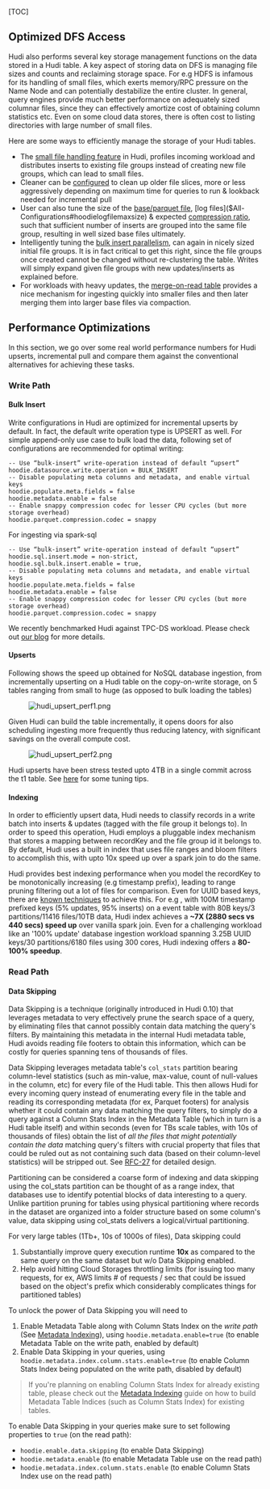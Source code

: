 [TOC]


## Optimized DFS Access

Hudi also performs several key storage management functions on the data stored in a Hudi table. A key aspect of storing data on DFS is managing file sizes and counts
and reclaiming storage space. For e.g HDFS is infamous for its handling of small files, which exerts memory/RPC pressure on the Name Node and can potentially destabilize
the entire cluster. In general, query engines provide much better performance on adequately sized columnar files, since they can effectively amortize cost of obtaining
column statistics etc. Even on some cloud data stores, there is often cost to listing directories with large number of small files.

Here are some ways to efficiently manage the storage of your Hudi tables.

- The [small file handling feature]($All-Configurations#hoodieparquetsmallfilelimit) in Hudi, profiles incoming workload
  and distributes inserts to existing file groups instead of creating new file groups, which can lead to small files.
- Cleaner can be [configured]($All-Configurations#hoodiecleanercommitsretained) to clean up older file slices, more or less aggressively depending on maximum time for queries to run & lookback needed for incremental pull
- User can also tune the size of the [base/parquet file]($All-Configurations#hoodieparquetmaxfilesize), [log files]($All-Configurations#hoodielogfilemaxsize) & expected [compression ratio]($All-Configurations#hoodieparquetcompressionratio),
  such that sufficient number of inserts are grouped into the same file group, resulting in well sized base files ultimately.
- Intelligently tuning the [bulk insert parallelism]($All-Configurations#hoodiebulkinsertshuffleparallelism), can again in nicely sized initial file groups. It is in fact critical to get this right, since the file groups
  once created cannot be changed without re-clustering the table. Writes will simply expand given file groups with new updates/inserts as explained before.
- For workloads with heavy updates, the [merge-on-read table](https://hudi.apache.org/docs/concepts#merge-on-read-table) provides a nice mechanism for ingesting quickly into smaller files and then later merging them into larger base files via compaction.

## Performance Optimizations

In this section, we go over some real world performance numbers for Hudi upserts, incremental pull and compare them against
the conventional alternatives for achieving these tasks.

### Write Path

#### Bulk Insert

Write configurations in Hudi are optimized for incremental upserts by default. In fact, the default write operation type is UPSERT as well.
For simple append-only use case to bulk load the data, following set of configurations are recommended for optimal writing:
```
-- Use “bulk-insert” write-operation instead of default “upsert”
hoodie.datasource.write.operation = BULK_INSERT
-- Disable populating meta columns and metadata, and enable virtual keys
hoodie.populate.meta.fields = false
hoodie.metadata.enable = false
-- Enable snappy compression codec for lesser CPU cycles (but more storage overhead)
hoodie.parquet.compression.codec = snappy
```

For ingesting via spark-sql
```
-- Use “bulk-insert” write-operation instead of default “upsert”
hoodie.sql.insert.mode = non-strict,
hoodie.sql.bulk.insert.enable = true,
-- Disable populating meta columns and metadata, and enable virtual keys
hoodie.populate.meta.fields = false
hoodie.metadata.enable = false
-- Enable snappy compression codec for lesser CPU cycles (but more storage overhead)
hoodie.parquet.compression.codec = snappy
```

We recently benchmarked Hudi against TPC-DS workload.
Please check out [our blog](https://hudi.apache.org/blog/2022/06/29/Apache-Hudi-vs-Delta-Lake-transparent-tpc-ds-lakehouse-performance-benchmarks) for more details.

#### Upserts

Following shows the speed up obtained for NoSQL database ingestion, from incrementally upserting on a Hudi table on the copy-on-write storage,
on 5 tables ranging from small to huge (as opposed to bulk loading the tables)

<figure>
    <img className="docimage" src="https://hudi.apache.org/assets/images/hudi_upsert_perf1.png" alt="hudi_upsert_perf1.png"  />
</figure>

Given Hudi can build the table incrementally, it opens doors for also scheduling ingesting more frequently thus reducing latency, with
significant savings on the overall compute cost.

<figure>
    <img className="docimage" src="https://hudi.apache.org/assets/images/hudi_upsert_perf2.png") alt="hudi_upsert_perf2.png"  />
</figure>

Hudi upserts have been stress tested upto 4TB in a single commit across the t1 table.
See [here](https://cwiki.apache.org/confluence/display/HUDI/Tuning+Guide) for some tuning tips.

#### Indexing

In order to efficiently upsert data, Hudi needs to classify records in a write batch into inserts & updates (tagged with the file group
it belongs to). In order to speed this operation, Hudi employs a pluggable index mechanism that stores a mapping between recordKey and
the file group id it belongs to. By default, Hudi uses a built in index that uses file ranges and bloom filters to accomplish this, with
upto 10x speed up over a spark join to do the same.

Hudi provides best indexing performance when you model the recordKey to be monotonically increasing (e.g timestamp prefix), leading to range pruning filtering
out a lot of files for comparison. Even for UUID based keys, there are [known techniques](https://www.percona.com/blog/2014/12/19/store-uuid-optimized-way/) to achieve this.
For e.g , with 100M timestamp prefixed keys (5% updates, 95% inserts) on a event table with 80B keys/3 partitions/11416 files/10TB data, Hudi index achieves a
**~7X (2880 secs vs 440 secs) speed up** over vanilla spark join. Even for a challenging workload like an '100% update' database ingestion workload spanning
3.25B UUID keys/30 partitions/6180 files using 300 cores, Hudi indexing offers a **80-100% speedup**.


### Read Path

#### Data Skipping


Data Skipping is a technique (originally introduced in Hudi 0.10) that leverages metadata to very effectively prune the search space of a query,
by eliminating files that cannot possibly contain data matching the query's filters. By maintaining this metadata in the internal Hudi metadata table,
Hudi avoids reading file footers to obtain this information, which can be costly for queries spanning tens of thousands of files.

Data Skipping leverages metadata table's `col_stats` partition bearing column-level statistics (such as min-value, max-value, count of null-values in the column, etc)
for every file of the Hudi table. This then allows Hudi for every incoming query instead of enumerating every file in the table and reading its corresponding metadata
(for ex, Parquet footers) for analysis whether it could contain any data matching the query filters, to simply do a query against a Column Stats Index
in the Metadata Table (which in turn is a Hudi table itself) and within seconds (even for TBs scale tables, with 10s of thousands of files) obtain the list
of _all the files that might potentially contain the data_ matching query's filters with crucial property that files that could be ruled out as not containing such data
(based on their column-level statistics) will be stripped out. See [RFC-27](https://github.com/apache/hudi/blob/master/rfc/rfc-27/rfc-27.md) for detailed design.

Partitioning can be considered a coarse form of indexing and data skipping using the col_stats partition can be thought of as a range index, that databases use to identify potential
blocks of data interesting to a query. Unlike partition pruning for tables using physical partitioning where records in the dataset are organized into a folder structure based
on some column's value, data skipping using col_stats delivers a logical/virtual partitioning.

For very large tables (1Tb+, 10s of 1000s of files), Data skipping could

1. Substantially improve query execution runtime **10x** as compared to the same query on the same dataset but w/o Data Skipping enabled.
2. Help avoid hitting Cloud Storages throttling limits (for issuing too many requests, for ex, AWS limits # of requests / sec that could be issued based on the object's prefix which considerably complicates things for partitioned tables)

To unlock the power of Data Skipping you will need to

1. Enable Metadata Table along with Column Stats Index on the _write path_ (See [Metadata Indexing]($Metadata-Indexing)), using `hoodie.metadata.enable=true` (to enable Metadata Table on the write path, enabled by default)
2. Enable Data Skipping in your queries, using `hoodie.metadata.index.column.stats.enable=true` (to enable Column Stats Index being populated on the write path, disabled by default)

> If you're planning on enabling Column Stats Index for already existing table, please check out the [Metadata Indexing]($Metadata-Indexing) guide on how to build Metadata Table Indices (such as Column Stats Index) for existing tables.

To enable Data Skipping in your queries make sure to set following properties to `true` (on the read path):

- `hoodie.enable.data.skipping` (to enable Data Skipping)
- `hoodie.metadata.enable` (to enable Metadata Table use on the read path)
- `hoodie.metadata.index.column.stats.enable` (to enable Column Stats Index use on the read path)

